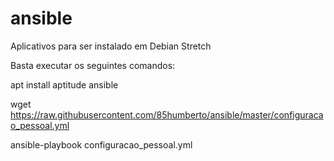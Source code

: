 # ansible

Aplicativos para ser instalado em Debian Stretch

Basta executar os seguintes comandos:

apt install aptitude ansible

wget https://raw.githubusercontent.com/85humberto/ansible/master/configuracao_pessoal.yml

ansible-playbook configuracao_pessoal.yml
